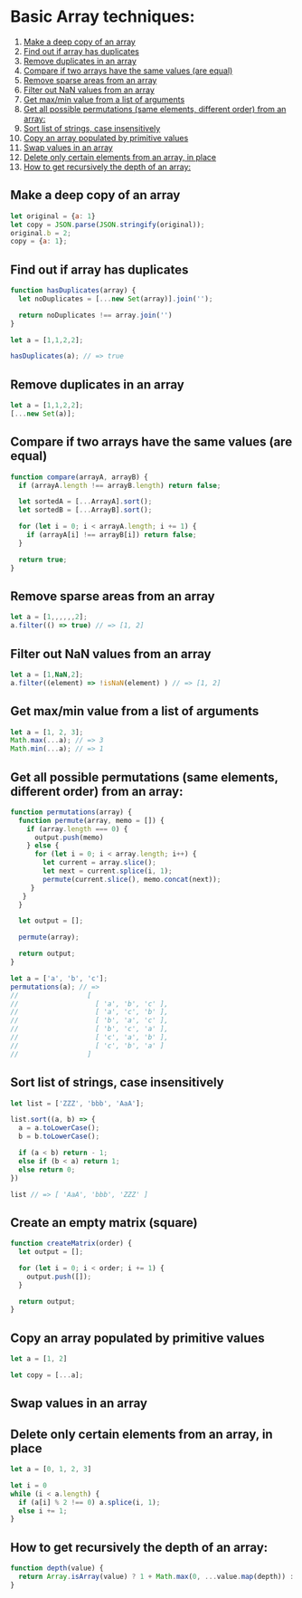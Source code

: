 # Basic Array techniques:

1. [Make a deep copy of an array](#make-a-deep-copy-of-an-array)
2. [Find out if array has duplicates](#find-out-if-array-has-duplicates)
3. [Remove duplicates in an array](#remove-duplicates-in-an-array)
4. [Compare if two arrays have the same values (are equal)](#compare-if-two-arrays-have-the-same-values-are-equal)
5. [Remove sparse areas from an array](#remove-sparse-areas-from-an-array)
6. [Filter out NaN values from an array](#filter-out-nan-values-from-an-array)
7. [Get max/min value from a list of arguments](#get-maxmin-value-from-a-list-of-arguments)
8. [Get all possible permutations (same elements, different order) from an array:](#get-all-possible-permutations-same-elements-different-order-from-an-array)
9. [Sort list of strings, case insensitively](#sort-list-of-strings-case-insensitively)
10. [Copy an array populated by primitive values](#copy-an-array-populated-by-primitive-values)
11. [Swap values in an array](#swap-values-in-an-array)
12. [Delete only certain elements from an array, in place](#delete-only-certain-elements-from-an-array-in-place)
13. [How to get recursively the depth of an array:](#how-to-get-recursively-the-depth-of-an-array)

## Make a deep copy of an array

```js
let original = {a: 1}
let copy = JSON.parse(JSON.stringify(original));
original.b = 2;
copy = {a: 1}; 
```

## Find out if array has duplicates

```js
function hasDuplicates(array) {
  let noDuplicates = [...new Set(array)].join('');

  return noDuplicates !== array.join('')
}

let a = [1,1,2,2];

hasDuplicates(a); // => true
```

## Remove duplicates in an array

```js
let a = [1,1,2,2];
[...new Set(a)];
```

## Compare if two arrays have the same values (are equal)

```js
function compare(arrayA, arrayB) {
  if (arrayA.length !== arrayB.length) return false;

  let sortedA = [...ArrayA].sort();
  let sortedB = [...ArrayB].sort();

  for (let i = 0; i < arrayA.length; i += 1) {
    if (arrayA[i] !== arrayB[i]) return false;
  }

  return true;
}
```

## Remove sparse areas from an array

```js
let a = [1,,,,,,2];
a.filter(() => true) // => [1, 2] 
```

## Filter out NaN values from an array

```js
let a = [1,NaN,2];
a.filter((element) => !isNaN(element) ) // => [1, 2]
```

## Get max/min value from a list of arguments

```js
let a = [1, 2, 3];
Math.max(...a); // => 3
Math.min(...a); // => 1
```

## Get all possible permutations (same elements, different order) from an array:

```js
function permutations(array) {
  function permute(array, memo = []) {
    if (array.length === 0) {
      output.push(memo)
    } else {
      for (let i = 0; i < array.length; i++) {
        let current = array.slice();
        let next = current.splice(i, 1);
        permute(current.slice(), memo.concat(next));
     }
   } 
  }

  let output = [];

  permute(array);

  return output;
}

let a = ['a', 'b', 'c'];
permutations(a); // =>
//                 [
//                   [ 'a', 'b', 'c' ],
//                   [ 'a', 'c', 'b' ],
//                   [ 'b', 'a', 'c' ],
//                   [ 'b', 'c', 'a' ],
//                   [ 'c', 'a', 'b' ],
//                   [ 'c', 'b', 'a' ]
//                 ]
```

## Sort list of strings, case insensitively

```js
let list = ['ZZZ', 'bbb', 'AaA'];

list.sort((a, b) => {
  a = a.toLowerCase();
  b = b.toLowerCase();

  if (a < b) return - 1;
  else if (b < a) return 1;
  else return 0;
})

list // => [ 'AaA', 'bbb', 'ZZZ' ]
```

## Create an empty matrix (square) 

```js
function createMatrix(order) {
  let output = [];

  for (let i = 0; i < order; i += 1) {
    output.push([]);
  }

  return output;
}
```

## Copy an array populated by primitive values

```js
let a = [1, 2]

let copy = [...a];
```

## Swap values in an array

## Delete only certain elements from an array, in place

```js
let a = [0, 1, 2, 3]

let i = 0
while (i < a.length) {
  if (a[i] % 2 !== 0) a.splice(i, 1);
  else i += 1;
}
```

## How to get recursively the depth of an array:

```js
function depth(value) {
  return Array.isArray(value) ? 1 + Math.max(0, ...value.map(depth)) : 0;
}
```
